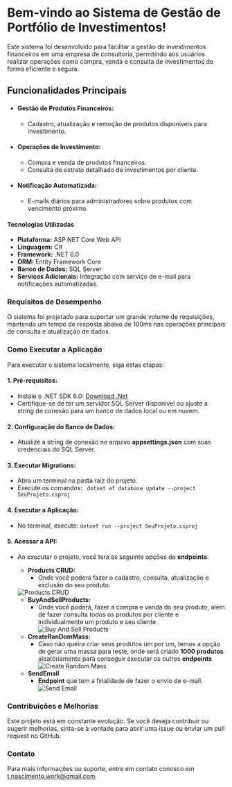 
# Bem-vindo ao Sistema de Gestão de Portfólio de Investimentos!

Este sistema foi desenvolvido para facilitar a gestão de investimentos financeiros em uma empresa de consultoria, permitindo aos usuários realizar operações como compra, venda e consulta de investimentos de forma eficiente e segura.

## Funcionalidades Principais

* #### Gestão de Produtos Financeiros:
    * Cadastro, atualização e remoção de produtos disponíveis para investimento.

* #### Operações de Investimento:
    * Compra e venda de produtos financeiros.
    * Consulta de extrato detalhado de investimentos por cliente.

* #### Notificação Automatizada:
    * E-mails diários para administradores sobre produtos com vencimento próximo.

#### Tecnologias Utilizadas

* **Plataforma:** ASP.NET Core Web API
* **Linguagem:** C#
* **Framework:** .NET 6.0
* **ORM:** Entity Framework Core
* **Banco de Dados:** SQL Server
* **Serviços Adicionais:** Integração com serviço de e-mail para notificações automatizadas.

### Requisitos de Desempenho
O sistema foi projetado para suportar um grande volume de requisições, mantendo um tempo de resposta abaixo de 100ms nas operações principais de consulta e atualização de dados.

### Como Executar a Aplicação
Para executar o sistema localmente, siga estas etapas:

####  1. Pré-requisitos:
*  Instale o .NET SDK 6.0: [Download .Net](https://dotnet.microsoft.com/pt-br/download)
* Certifique-se de ter um servidor SQL Server disponível ou ajuste a string de conexão para um banco de dados local ou em nuvem.

#### 2. Configuração do Banco de Dados:
* Atualize a string de conexão no arquivo **appsettings.json** com suas credenciais do SQL Server.

#### 3. Executar Migrations:
* Abra um terminal na pasta raiz do projeto.
* Execute os comandos:
``` dotnet ef database update --project SeuProjeto.csproj```

#### 4. Executar a Aplicação:
* No terminal, execute: 
``` dotnet run --project SeuProjeto.csproj ```

#### 5. Acessar a API:
* Ao executar o projeto, você terá as seguinte opções de **endpoints**.
    - **Products CRUD:**
        - Onde você poderá fazer o cadastro, consulta, atualização e exclusão do seu produto.
    <img src="https://drive.google.com/file/d/14nIeRiMMw3pxaBAiENLvMEdEGPv1nH7Q/view?usp=drive_link" alt="Products CRUD">
    
    - **BuyAndSellProducts:**
        - Onde você poderá, fazer a compra e venda do seu produto, além de fazer consulta todos os produtos por cliente e individualmente um produto e seu cliente.
    ![Buy And Sell Products](https://drive.google.com/file/d/1Ny_xjy86mex59AJ0Tb-Ylo12t9CgRBj-/view?usp=drive_link)
    - **CreateRanDomMass:**
        - Caso não queira criar seus produtos um por um, temos a opção de gerar uma massa para teste, onde será criado **1000 produtos** aleatóriamente para conseguir executar os outros **endpoints**
    ![Create Random Mass](https://drive.google.com/file/d/1Rqq6BQ0SY6xklluTa3VC6ZHyAlkcVLZh/view?usp=drive_link)
    - **SendEmail**
        - **Endpoint** que tem a finalidade de fazer o envio de e-mail.
    ![Send Email](https://drive.google.com/file/d/1Vv7XqIwAkoIJykBCAmwclDc3YwcSlDXE/view?usp=drive_link)


### Contribuições e Melhorias
Este projeto está em constante evolução. Se você deseja contribuir ou sugerir melhorias, sinta-se à vontade para abrir uma issue ou enviar um pull request no GitHub.

### Contato
Para mais informações ou suporte, entre em contato conosco em t.nascimento.work@gmail.com




